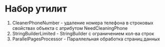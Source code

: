 # Набор утилит
1. CleanerPhoneNumber - удаление номера телефона в строковых свойствах объекта с атрибутом NeedCleaningPhone
2. StringBuilderLimited - StringBuilder с ограничением кол-ва строк
3. ParallelPagesProcessor - Параллельная обработка страниц данных
